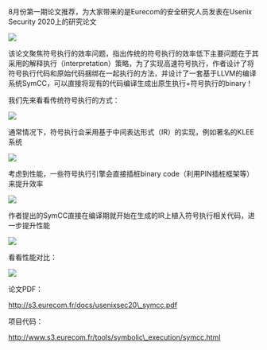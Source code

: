  8月份第一期论文推荐，为大家带来的是Eurecom的安全研究人员发表在Usenix Security 2020上的研究论文   
 

    
 

  ![](https://mmbiz.qpic.cn/sz_mmbiz_png/Ugr3WBm6od9UCDib4WiaEzLicKw19S8NeOph0edWXRiaY3mFO37ick3URZaNg6q9TeVcgKFtsYEA7roO5LdNRPNCjjg/640?wx_fmt=png) 

    
 

  该论文聚焦符号执行的效率问题，指出传统的符号执行的效率低下主要问题在于其采用的解释执行（interpretation）策略，为了实现高速符号执行，作者设计了将符号执行代码和原始代码捆绑在一起执行的方法，并设计了一套基于LLVM的编译系统SymCC，可以直接将现有的代码编译生成出原生执行+符号执行的binary！   
 

    
 

  我们先来看看传统符号执行的方式：   
 

  ![](https://mmbiz.qpic.cn/sz_mmbiz_png/Ugr3WBm6od9UCDib4WiaEzLicKw19S8NeOpCncF8UQ2csUVP7cpKPb7yibpFvKoeiaGxpviaI1ONk13kgmseNjAkCxrg/640?wx_fmt=png) 

    
 

  通常情况下，符号执行会采用基于中间表达形式（IR）的实现，例如著名的KLEE系统   
 

  ![](https://mmbiz.qpic.cn/sz_mmbiz_png/Ugr3WBm6od9UCDib4WiaEzLicKw19S8NeOp1fvPX0GAfpmTUV24c3neW0kZFgaOFU4NpsJkibia4ZH4rvIUq4xIibBNQ/640?wx_fmt=png) 

  考虑到性能，一些符号执行引擎会直接插桩binary code（利用PIN插桩框架等）来提升效率   
 

  ![](https://mmbiz.qpic.cn/sz_mmbiz_png/Ugr3WBm6od9UCDib4WiaEzLicKw19S8NeOpibjBibnkIpmvGLU3lh5IOwiaL2lvY2uoiaaO3IsLMwUpiaEqwk58uYkvggQ/640?wx_fmt=png) 

  作者提出的SymCC直接在编译期就开始在生成的IR上植入符号执行相关代码，进一步提升性能   
 

  ![](https://mmbiz.qpic.cn/sz_mmbiz_png/Ugr3WBm6od9UCDib4WiaEzLicKw19S8NeOpDwFSZbVxedAAbOoSwiblBQGCd9UhVeBcb2sic5Q29Pfxkum2LOjdMUAQ/640?wx_fmt=png) 

  看看性能对比：   
 

  ![](https://mmbiz.qpic.cn/sz_mmbiz_png/Ugr3WBm6od9UCDib4WiaEzLicKw19S8NeOpHv3VricTAiafpiamXCxC23CDfXicguZet2ElxsicqxyuXz3wCLORfFtPBQw/640?wx_fmt=png) 

    
 

    
 

  论文PDF： 

  http://s3.eurecom.fr/docs/usenixsec20\_symcc.pdf 

    
 

  项目代码： 

  http://www.s3.eurecom.fr/tools/symbolic\_execution/symcc.html 

